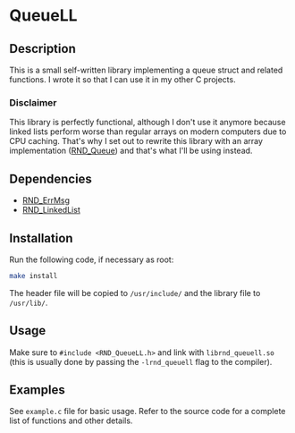 # QueueLL

## Description

This is a small self-written library implementing a queue struct and related functions.
I wrote it so that I can use it in my other C projects.

### Disclaimer

This library is perfectly functional, although I don't use it anymore because linked lists perform worse than
regular arrays on modern computers due to CPU caching. That's why I set out to rewrite this library with an array
implementation ([RND\_Queue](https://github.com/randoragon/rnd-libs/queue)) and that's what I'll be using instead.

## Dependencies

- [RND\_ErrMsg](https://github.com/randoragon/rnd-libs/errmsg)
- [RND\_LinkedList](https://github.com/randoragon/rnd-libs/linkedlist)

## Installation

Run the following code, if necessary as root:

```sh
make install
```

The header file will be copied to `/usr/include/` and the library file to `/usr/lib/`.

## Usage

Make sure to `#include <RND_QueueLL.h>` and link with `librnd_queuell.so` (this is usually
done by passing the `-lrnd_queuell` flag to the compiler).

## Examples

See `example.c` file for basic usage. Refer to the source code for a complete list of functions
and other details.
